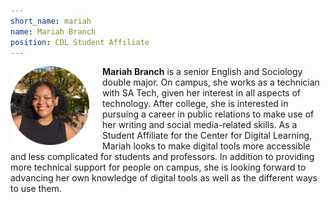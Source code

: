 ```yaml
---
short_name: mariah
name: Mariah Branch
position: CDL Student Affiliate
---
```


<img src="/images/branch.png" alt="Mariah Branch" style="width:25%;float:left;padding-right:1.5em;"  />

**Mariah Branch** is a senior English and Sociology double major. On campus, she works as a technician with SA Tech, given her interest in all aspects of technology. After college, she is interested in pursuing a career in public relations to make use of her writing and social media-related skills. As a Student Affiliate for the Center for Digital Learning, Mariah looks to make digital tools more accessible and less complicated for students and professors. In addition to providing more technical support for people on campus, she is looking forward to advancing her own knowledge of digital tools as well as the different ways to use them.